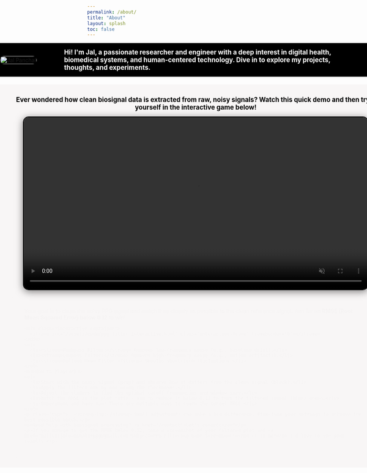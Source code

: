 ```yaml
---
permalink: /about/
title: "About"
layout: splash
toc: false
---
```

<div class="full-width-section">
  <div class="container flex-container">
    <div class="photo-wrapper">
      <img src="{{ '/assets/images/jal.png' | relative_url }}" alt="Jal Panchal" />
    </div>
    <div class="welcome-text">
      <p>
        <strong style="color: white; font-size: 1.2em;">
          Hi! I'm Jal, a passionate researcher and engineer with a deep interest in digital health, biomedical systems, and human-centered technology. Dive in to explore my projects, thoughts, and experiments.
        </strong>
      </p>
    </div>
  </div>
</div>


<!-- PPG Video Section -->
<div class="full-width-section ppg-intro">
  <div class="container">
    <p>
    <strong style="color: rgb(0, 0, 0); font-size: 1.2em;">
      Ever wondered how clean biosignal data is extracted from raw, noisy signals?
      Watch this quick demo and then try it yourself in the interactive game below!
    </strong>
    </p>
    <video class="ppg-video" autoplay muted loop>
      <source src="/assets/videos/ppg_cleaning.mp4" type="video/mp4">
      Your browser does not support the video tag.
    </video>

  <div class="instructions-container">
    <p>Your goal is to clean the noisy PPG signal and match it as closely as possible to the clean reference signal. Aim for an <strong>RMSE (Root Mean Squared Error) below 0.12</strong> to win!</p>

    <div class="interactive-container">
      <iframe src="/assets/code/ppg_filter_interactive.html" class="interactive-frame" frameborder="0"></iframe>
    </div>
    <ul>
      <li><strong>Highpass Filter:</strong> Removes low-frequency noise (e.g., baseline drift).</li>
      <li><strong>Lowpass Filter:</strong> Removes high-frequency noise (e.g., motion artifacts).</li>
      <li><strong>Rolling Mean Filter:</strong> Smooths short-term fluctuations.</li>
    </ul>
    <h3>How to Play:</h3>
    <ol>
      <li>Start with the noisy signal (gray) and observe how it differs from the clean signal (black).</li>
      <li>Apply the filters one by one using the checkboxes.</li>
      <li>Adjust the sliders to find the optimal cutoff frequencies and window size.</li>
      <li>Watch the RMSE in the plot title - aim to reduce it below 0.12 to turn the filtered signal (blue) green.</li>
      <li>Experiment and have fun! There are multiple ways to reach the target RMSE.</li>
    </ol>
    <p class="tips">💡 <strong>Tip:</strong> Small adjustments can make a big difference. Fine-tune your settings to achieve the best possible match.</p>
    <p>Need help with biosignal processing? <a href="/contact">Let's connect</a>!</p>
    <p>If you manage to get the RMSE below 0.12, take a screenshot of your filtered plot and <a href="mailto:jalpanchal1+ppg@gmail.com?subject=PPG Filtering Game Screenshot">send it to me!</a> I'd love to see your results.</p>
  </div>
  </div>
</div>


<style>
.flex-container {
  display: flex;
  align-items: center;
  gap: 2rem;
}
.photo-wrapper img {
  max-width: 500px;
  width: 100%;
  height: auto;
  border-radius: 10px;
  margin-bottom: 0; /* Remove padding below photo */
}
.welcome-text {
  flex: 1;
  color: white;
  max-width: 700px;
  padding: 0 40px;
  text-align: left;
}
@media (max-width: 600px) {
  .flex-container {
    flex-direction: column;
    text-align: center;
  }
  .photo-wrapper img {
    max-width: 200px;
    margin-bottom: 1rem;
    margin-left: auto;
    margin-right: auto;
  }
}
.full-width-section {
  width: 100vw;
  position: relative;
  left: 50%;
  right: 50%;
  margin-left: -50vw;
  margin-right: -50vw;
  padding: 0rem 0;
  background-color: #000000;
  margin-bottom: 20px;
}
.transition-section {
  background-color: #222;
  color: #fff;
  text-align: center;
  padding: 2rem 1rem;
  margin-bottom: 0;
  border-top: 2px solid #4CAF50;
  border-bottom: 2px solid #4CAF50;
}
.ppg-intro {
  background-color: #f8f6f6;
  text-align: center;
  padding: 1rem 2rem;
}
.ppg-video {
  width: 100%;
  max-width: 900px;
  border-radius: 15px;
  border: 2px solid #060606;
  box-shadow: 0 4px 20px rgba(0, 0, 0, 0.5);
}
.white-section {
  background-color: #ffffff;
  color: #333;
}
.instructions-container {
  background-color: #fbfbfb;
  border: 2px solid #ddd;
  border-radius: 12px;
  padding: 20px 30px;
  margin-bottom: 20px;
  box-shadow: 0 4px 15px rgba(0, 0, 0, 0.1);
  animation: fadeIn 0.8s ease-in-out;
  text-align: left;
}

.instructions-container h2 {
  font-size: 1.8em;
  color: #333;
  margin-bottom: 10px;
}

.instructions-container ul, .instructions-container ol {
  margin-left: 20px;
  color: #555;
  text-align: left;
}

.instructions-container li {
  margin-bottom: 10px;
}

.instructions-container .tips {
  font-style: italic;
  color: #777;
  margin-top: 15px;
}

.instructions-container a {
  color: #4CAF50;
  text-decoration: none;
  font-weight: bold;
}

.instructions-container a:hover {
  text-decoration: underline;
}

.interactive-container {
  display: flex;
  justify-content: center;
  max-width: 1200px;
  margin: 0 auto;
}

.interactive-frame {
  width: 100%;
  max-width: 1200px;
  height: 400px;
  border-radius: 12px;
  border: 2px solid #ddd;
}
  
@keyframes fadeIn {
  from { opacity: 0; transform: translateY(10px); }
  to { opacity: 1; transform: translateY(0); }
}
</style>
